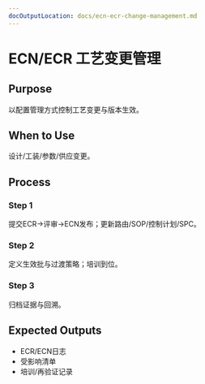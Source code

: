 ```yaml
---
docOutputLocation: docs/ecn-ecr-change-management.md
---
```


# ECN/ECR 工艺变更管理

## Purpose

以配置管理方式控制工艺变更与版本生效。

## When to Use

设计/工装/参数/供应变更。

## Process

### Step 1

提交ECR→评审→ECN发布；更新路由/SOP/控制计划/SPC。

### Step 2

定义生效批与过渡策略；培训到位。

### Step 3

归档证据与回溯。

## Expected Outputs

- ECR/ECN日志
- 受影响清单
- 培训/再验证记录
